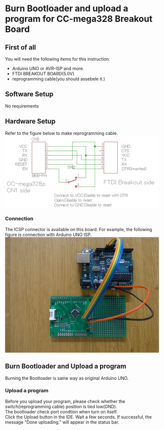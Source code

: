 Burn Bootloader and upload a program for CC-mega328 Breakout Board
========================================

First of all
--------------
You will need the following items for this instruction.
 - Arduino UNO or AVR-ISP and more.
 - FTDI BREAKOUT BOARD(5.0V)
 - reprogramming cable(you should assebele it.)


Software Setup
--------------
No requirements


Hardware Setup
--------------
Refer to the figure below to make reprogramming cable.  
![CC-mega328 cable](mdContents/programming-cable.png)

### Connection
The ICSP connector is available on this board.
For example, the following figure is connection with Arduino UNO ISP.  
![CC-mega328 with ArduinoUNO as ISP](mdContents/ConnectWithArduinoUNO.png)


Burn Bootloader and Upload a program
--------------
Burning the Bootloader is same way as original Arduino UNO.  

### Upload a program
Before you upload your program, please check whether the switch(reprogramming cable) position is tied low(GND).  
The bootloader check port condtion when turn on itself.  
Click the Upload button in the IDE. Wait a few seconds. If successful, the message "Done uploading." will appear in the status bar.
